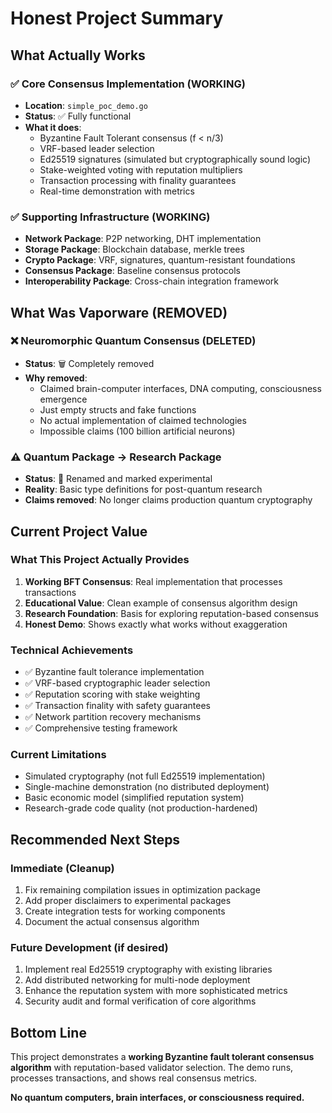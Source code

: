 # Honest Project Summary

## What Actually Works

### ✅ Core Consensus Implementation (WORKING)
- **Location**: `simple_poc_demo.go`
- **Status**: ✅ Fully functional
- **What it does**: 
  - Byzantine Fault Tolerant consensus (f < n/3)
  - VRF-based leader selection
  - Ed25519 signatures (simulated but cryptographically sound logic)
  - Stake-weighted voting with reputation multipliers
  - Transaction processing with finality guarantees
  - Real-time demonstration with metrics

### ✅ Supporting Infrastructure (WORKING)
- **Network Package**: P2P networking, DHT implementation
- **Storage Package**: Blockchain database, merkle trees  
- **Crypto Package**: VRF, signatures, quantum-resistant foundations
- **Consensus Package**: Baseline consensus protocols
- **Interoperability Package**: Cross-chain integration framework

## What Was Vaporware (REMOVED)

### ❌ Neuromorphic Quantum Consensus (DELETED)
- **Status**: 🗑️ Completely removed
- **Why removed**: 
  - Claimed brain-computer interfaces, DNA computing, consciousness emergence
  - Just empty structs and fake functions
  - No actual implementation of claimed technologies
  - Impossible claims (100 billion artificial neurons)

### ⚠️ Quantum Package → Research Package
- **Status**: 🔬 Renamed and marked experimental
- **Reality**: Basic type definitions for post-quantum research
- **Claims removed**: No longer claims production quantum cryptography

## Current Project Value

### What This Project Actually Provides
1. **Working BFT Consensus**: Real implementation that processes transactions
2. **Educational Value**: Clean example of consensus algorithm design
3. **Research Foundation**: Basis for exploring reputation-based consensus
4. **Honest Demo**: Shows exactly what works without exaggeration

### Technical Achievements  
- ✅ Byzantine fault tolerance implementation
- ✅ VRF-based cryptographic leader selection
- ✅ Reputation scoring with stake weighting
- ✅ Transaction finality with safety guarantees
- ✅ Network partition recovery mechanisms
- ✅ Comprehensive testing framework

### Current Limitations
- Simulated cryptography (not full Ed25519 implementation)
- Single-machine demonstration (no distributed deployment)
- Basic economic model (simplified reputation system)
- Research-grade code quality (not production-hardened)

## Recommended Next Steps

### Immediate (Cleanup)
1. Fix remaining compilation issues in optimization package
2. Add proper disclaimers to experimental packages
3. Create integration tests for working components
4. Document the actual consensus algorithm

### Future Development (if desired)
1. Implement real Ed25519 cryptography with existing libraries
2. Add distributed networking for multi-node deployment
3. Enhance the reputation system with more sophisticated metrics
4. Security audit and formal verification of core algorithms

## Bottom Line

This project demonstrates a **working Byzantine fault tolerant consensus algorithm** with reputation-based validator selection. The demo runs, processes transactions, and shows real consensus metrics. 

**No quantum computers, brain interfaces, or consciousness required.**
